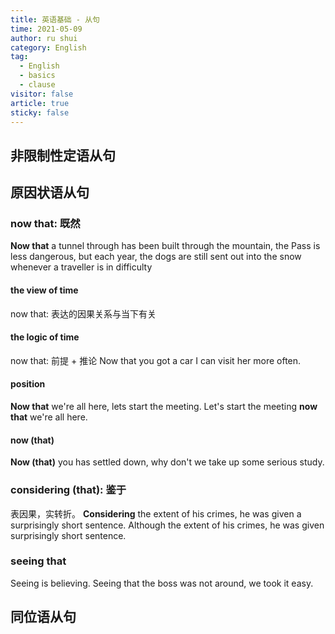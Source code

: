 ```yaml
---
title: 英语基础 - 从句
time: 2021-05-09
author: ru shui
category: English
tag:
  - English
  - basics
  - clause
visitor: false
article: true
sticky: false
---
```


## 非限制性定语从句

## 原因状语从句

### now that: 既然

**Now that** a tunnel through has been built through the mountain, the Pass is less dangerous, but each year, the dogs are still sent out into the snow whenever a traveller is in difficulty

#### the view of time

now that: 表达的因果关系与当下有关

#### the logic of time

now that: 前提 + 推论
Now that you got a car I can visit her more often.

#### position

**Now that** we're all here, lets start the meeting.
Let's start the meeting **now that** we're all here.

#### now (that)

**Now (that)** you has settled down, why don't we take up some serious study.

### considering (that): 鉴于

表因果，实转折。
**Considering** the extent of his crimes, he was given a surprisingly short sentence.
Although the extent of his crimes, he was given surprisingly short sentence.

### seeing that

Seeing is believing.
Seeing that the boss was not around, we took it easy.

 <!-- TODO(rushui 2021-05-09): fill with -->

## 同位语从句
